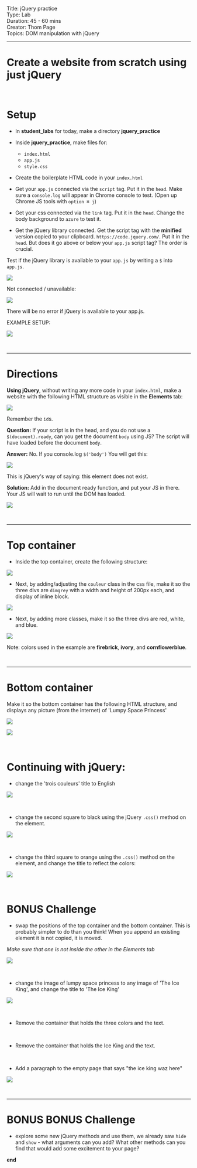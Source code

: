 
Title: jQuery practice<br>
Type: Lab <br>
Duration: 45 - 60 mins<br>
Creator: Thom Page <br>
Topics: DOM manipulation with jQuery<br>

---

# Create a website from scratch using just jQuery

<br>

# Setup

* In **student_labs** for today, make a directory **jquery_practice**

* Inside **jquery_practice**, make files for:

	* `index.html`
	* `app.js`
	* `style.css`

* Create the boilerplate HTML code in your `index.html`

* Get your `app.js` connected via the `script` tag. Put it in the `head`. Make sure a `console.log` will appear in Chrome console to test. (Open up Chrome JS tools with `option ⌘ j`)

* Get your css connected via the `link` tag. Put it in the `head`. Change the body background to `azure` to test it.

* Get the jQuery library connected. Get the script tag with the **minified** version copied to your clipboard. `https://code.jquery.com/`. Put it in the `head`. But does it go above or below your `app.js` script tag? The order is crucial.

Test if the jQuery library is available to your `app.js` by writing a `$` into `app.js`.

![](https://i.imgur.com/5VCwOrN.png)

Not connected / unavailable:

![](https://i.imgur.com/iv21joq.png)

There will be no error if jQuery is available to your app.js.

EXAMPLE SETUP:

![](https://i.imgur.com/BqbubXw.png)

<br>
<hr>

# Directions

**Using jQuery**, without writing any more code in your `index.html`, make a website with the following HTML structure as visible in the **Elements** tab:

![](https://i.imgur.com/6TkVSlS.png)

Remember the `id`s.

**Question:** If your script is in the head, and you do not use a `$(document).ready`, can you get the document `body` using JS? The script will have loaded before the document `body`.

**Answer:** No. If you console.log `$('body')` You will get this:

![](https://i.imgur.com/EOIj3pK.png)

This is jQuery's way of saying: this element does not exist.

**Solution:** Add in the document ready function, and put your JS in there. Your JS will wait to run until the DOM has loaded.

![](https://i.imgur.com/454zPmf.png)

<br>
<hr>

# Top container

* Inside the top container, create the following structure:

![](https://i.imgur.com/zMgb7ex.png)

* Next, by adding/adjusting the `couleur` class in the css file, make it so the three divs are `dimgrey` with a width and height of 200px each, and display of inline block.

![](https://i.imgur.com/26L1nQP.png)

* Next, by adding more classes, make it so the three divs are red, white, and blue.

![](https://i.imgur.com/jSbUCGQ.png)

Note: colors used in the example are **firebrick**, **ivory**, and **cornflowerblue**.

<br>
<hr>

# Bottom container

Make it so the bottom container has the following HTML structure, and displays any picture (from the internet) of 'Lumpy Space Princess'

![](https://i.imgur.com/wJf6heD.png)

![](https://i.imgur.com/1868Y8l.png)

<br>

# Continuing with jQuery:

* change the 'trois couleurs' title to English

![](https://i.imgur.com/3uuJoKT.png)

<br>

* change the second square to black using the jQuery `.css()` method on the element.

![](https://i.imgur.com/nVhgVnr.png)

<br>

* change the third square to orange using the `.css()` method on the element, and change the title to reflect the colors:

![](https://i.imgur.com/Dx6ZgCn.png)

<br>

# BONUS Challenge

* swap the positions of the top container and the bottom container. This is probably simpler to do than you think! When you append an existing element it is not copied, it is moved.

_Make sure that one is not inside the other in the Elements tab_

![](https://i.imgur.com/FaOAc7u.png)

<br>

* change the image of lumpy space princess to any image of 'The Ice King', and change the title to 'The Ice King'

![](https://i.imgur.com/cxZb2XG.png)

<br>

* Remove the container that holds the three colors and the text.

<br>

* Remove the container that holds the Ice King and the text.

<br>

* Add a paragraph to the empty page that says "the ice king waz here"

![](https://i.imgur.com/LG2mokN.png)

<br>
<hr>

# BONUS BONUS Challenge

- explore some new jQuery methods and use them, we already saw `hide` and `show` - what arguments can you add?  What other methods can you find that would add some excitement to your page?

**end**
